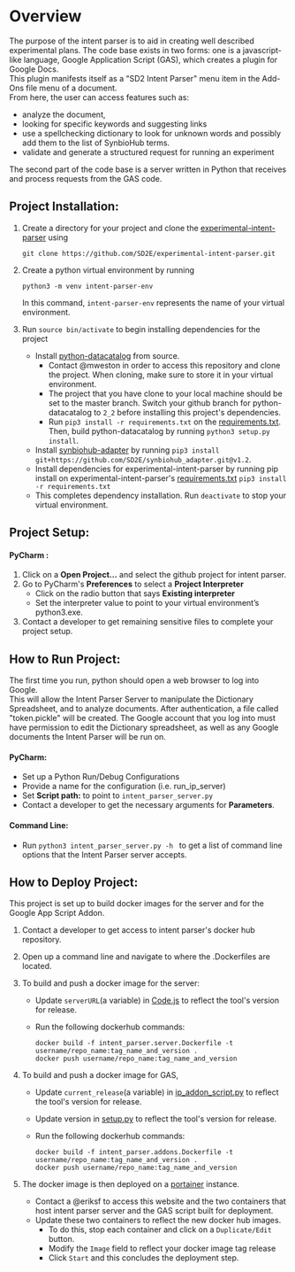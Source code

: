 # Overview

The purpose of the intent parser is to aid in creating well described experimental plans.
The code base exists in two forms: one is a javascript-like language, Google Application Script (GAS), which creates a plugin for Google Docs.  
This plugin manifests itself as a "SD2 Intent Parser" menu item in the Add-Ons file menu of a document.  
From here, the user can access features such as:
- analyze the document, 
- looking for specific keywords and suggesting links  
- use a spellchecking dictionary to look for unknown words and possibly add them to the list of SynbioHub terms.
- validate and generate a structured request for running an experiment
  
The second part of the code base is a server written in Python that receives and process requests from the GAS code.  

## <a name="proj-install-block">Project Installation</a>:
1. Create a directory for your project and clone the [experimental-intent-parser](https://github.com/SD2E/experimental-intent-parser) using 

	`git clone https://github.com/SD2E/experimental-intent-parser.git`

2. Create a python virtual environment by running 

	`python3 -m venv intent-parser-env`

	In this command, `intent-parser-env` represents the name of your virtual environment.

3. Run `source bin/activate` to begin installing dependencies for the project
    - Install [python-datacatalog](https://gitlab.sd2e.org/sd2program/python-datacatalog) from source. 
        * Contact @mweston in order to access this repository and clone the project. When cloning, make sure to store it in your virtual environment.
        * The project that you have clone to your local machine should be set to the master branch. Switch your github branch for python-datacatalog to `2_2` before installing this project's dependencies. 
        * Run `pip3 install -r requirements.txt` on the [requirements.txt](https://gitlab.sd2e.org/sd2program/python-datacatalog/blob/master/requirements.txt). 
          Then, build python-datacatalog by running `python3 setup.py install`.
    - Install [synbiohub-adapter](https://github.com/SD2E/synbiohub_adapter) by running ```pip3 install git+https://github.com/SD2E/synbiohub_adapter.git@v1.2```. 
    - Install dependencies for experimental-intent-parser by running pip install on experimental-intent-parser's [requirements.txt](https://github.com/SD2E/experimental-intent-parser/blob/master/intent_parser/requirements.txt)
    ```pip3 install -r requirements.txt```
	- This completes dependency installation. Run ```deactivate``` to stop your virtual environment.

## <a name="proj-setup-block">Project Setup</a>:

#### <a name="pycharm-setup-block">PyCharm </a>:
1. Click on a **Open Project...** and select the github project for intent parser.
2. Go to PyCharm's **Preferences** to select a **Project Interpreter** 
    * Click on the radio button that says **Existing interpreter**
    * Set the interpreter value to point to your virtual environment’s python3.exe.  
5. Contact a developer to get remaining sensitive files to complete your project setup. 

## <a name="run-project-block">How to Run Project</a>:
The first time you run, python should open a web browser to log into Google.  
This will allow the Intent Parser Server to manipulate the Dictionary Spreadsheet, and to analyze documents.
After authentication, a file called "token.pickle" will be created.
The Google account that you log into must have permission to edit the Dictionary spreadsheet, as well as any Google documents the Intent Parser will be run on.

#### <a name="pycharm-run-block">PyCharm</a>:
- Set up a Python Run/Debug Configurations
- Provide a name for the configuration (i.e. run_ip_server)
- Set **Script path:** to point to `intent_parser_server.py`
- Contact a developer to get the necessary arguments for **Parameters**.

#### <a name="command-line-run-block">Command Line</a>:
- Run `python3 intent_parser_server.py -h ` to get a list of command line options that the Intent Parser server accepts. 


## <a name="proj-deploy-block">How to Deploy Project</a>:
This project is set up to build docker images for the server and for the Google App Script Addon.

1. Contact a developer to get access to intent parser's docker hub repository.  
2. Open up a command line and navigate to where the .Dockerfiles are located.
3. To build and push a docker image for the server:
    - Update `serverURL`(a variable) in [Code.js](https://github.com/SD2E/experimental-intent-parser/blob/master/intent_parser/addons/Code.js) to reflect the tool's version for release. 
    - Run the following dockerhub commands:
        
        ```
        docker build -f intent_parser.server.Dockerfile -t username/repo_name:tag_name_and_version .
        docker push username/repo_name:tag_name_and_version
        ```
4. To build and push a docker image for GAS, 
    - Update `current_release`(a variable) in [ip_addon_script.py](https://github.com/SD2E/experimental-intent-parser/blob/master/intent_parser/addons/ip_addon_script.py) to reflect the tool's version for release.
    - Update version in [setup.py](https://github.com/SD2E/experimental-intent-parser/blob/a0e3108888dfaa12e139dbb516a262dd63ddf271/intent_parser/setup.py#L5) to reflect the tool's version for release.
    - Run the following dockerhub commands:
    
        ```
        docker build -f intent_parser.addons.Dockerfile -t username/repo_name:tag_name_and_version .
        docker push username/repo_name:tag_name_and_version
        ```
   
5. The docker image is then deployed on a [portainer](https://admin.services-ec2-04.sd2e.org/#/auth) instance. 
    - Contact a @eriksf to access this website and the two containers that host intent parser server and the GAS script built for deployment.
    - Update these two containers to reflect the new docker hub images.
        * To do this, stop each container and click on a `Duplicate/Edit` button.
        * Modify the `Image` field to reflect your docker image tag release
        * Click `Start` and this concludes the deployment step.
   
